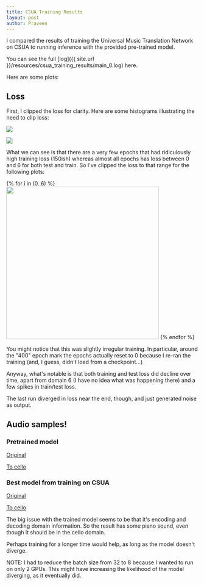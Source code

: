 ```yaml
---
title: CSUA Training Results
layout: post
author: Praveen
---
```


I compared the results of training the Universal Music Translation Network on
CSUA to running inference with the provided pre-trained model.

You can see the full
[log]({{ site.url }}/resources/csua_training_results/main_0.log)
here.

Here are some plots:

## Loss

First, I clipped the loss for clarity.
Here are some histograms illustrating the need to clip loss:

![]({{site.url}}/resources/csua_training_results/train_loss_hist.png)

![]({{site.url}}/resources/csua_training_results/test_loss_hist.png)

What we can see is that there are a very few epochs that had ridiculously high
training loss (150ish) whereas almost all epochs has loss between 0 and 6 for
both test and train. So I've clipped the loss to that range for the following
plots:

{% for i in (0..6) %}
<img src="{{site.url}}/resources/csua_training_results/analysis_{{i}}.png" height=400px>
{% endfor %}

You might notice that this was slightly irregular training. In particular,
around the "400" epoch mark the epochs actually reset to 0 because I re-ran
the training (and, I guess, didn't load from a checkpoint...)

Anyway, what's notable is that both training and test loss did decline over time,
apart from domain 6 (I have no idea what was happening there) and a few spikes
in train/test loss.

The last run diverged in loss near the end, though, and just generated noise as
output.

## Audio samples!

### Pretrained model

[Original]({{site.url}}/resources/csua_results/pretrained_orig.mp4)

[To cello]({{site.url}}/resources/csua_results/pretrained_tocello.mp4)

### Best model from training on CSUA

[Original]({{site.url}}/resources/csua_results/bestmodel_orig.mp4)

[To cello]({{site.url}}/resources/csua_results/bestmodel_tocello.mp4)

The big issue with the trained model seems to be that it's encoding and decoding
domain information. So the result has some piano sound, even though it should
be in the cello domain.

Perhaps training for a longer time would help, as long as the model doesn't
diverge.

NOTE: I had to reduce the batch size from 32 to 8 because I wanted to run on
only 2 GPUs. This might have increasing the likelihood of the model diverging,
as it eventually did.
